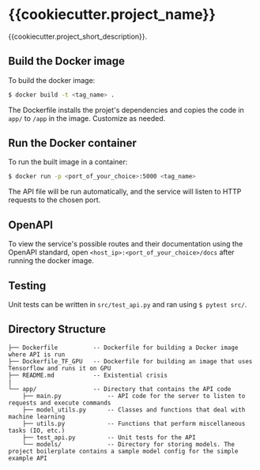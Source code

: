 # {{cookiecutter.project_name}}

{{cookiecutter.project_short_description}}.

## Build the Docker image

To build the docker image:

```sh
$ docker build -t <tag_name> .
```
The Dockerfile installs the projet's dependencies and copies the code in `app/` to `/app` in the image. Customize as needed.

## Run the Docker container

To run the built image in a container:

```sh
$ docker run -p <port_of_your_choice>:5000 <tag_name>
```

The API file will be run automatically, and the service will listen to HTTP requests to the chosen port.

## OpenAPI

To view the service's possible routes and their documentation using the OpenAPI standard, open `<host_ip>:<port_of_your_choice>/docs` after running the docker image.

## Testing

Unit tests can be written in `src/test_api.py` and ran using `$ pytest src/`.


## Directory Structure

```
├── Dockerfile          -- Dockerfile for building a Docker image where API is run
├── Dockerfile_TF_GPU   -- Dockerfile for building an image that uses Tensorflow and runs it on GPU
├── README.md           -- Existential crisis
|
└── app/                -- Directory that contains the API code
    ├── main.py             -- API code for the server to listen to requests and execute commands 
    ├── model_utils.py      -- Classes and functions that deal with machine learning
    ├── utils.py            -- Functions that perform miscellaneous tasks (IO, etc.)
    ├── test_api.py         -- Unit tests for the API 
    └── models/             -- Directory for storing models. The project boilerplate contains a sample model config for the simple example API
```
